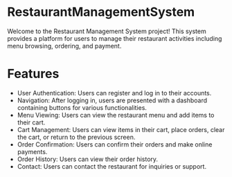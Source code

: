 # RestaurantManagementSystem
Welcome to the Restaurant Management System project! This system provides a platform for users to manage their restaurant activities including menu browsing, ordering, and payment.

# Features
- User Authentication: Users can register and log in to their accounts.
- Navigation: After logging in, users are presented with a dashboard containing buttons for various functionalities.
- Menu Viewing: Users can view the restaurant menu and add items to their cart.
- Cart Management: Users can view items in their cart, place orders, clear the cart, or return to the previous screen.
- Order Confirmation: Users can confirm their orders and make online payments.
- Order History: Users can view their order history.
- Contact: Users can contact the restaurant for inquiries or support.
